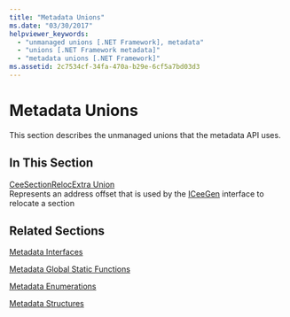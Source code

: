 ```yaml
---
title: "Metadata Unions"
ms.date: "03/30/2017"
helpviewer_keywords: 
  - "unmanaged unions [.NET Framework], metadata"
  - "unions [.NET Framework metadata]"
  - "metadata unions [.NET Framework]"
ms.assetid: 2c7534cf-34fa-470a-b29e-6cf5a7bd03d3
---
```

# Metadata Unions
This section describes the unmanaged unions that the metadata API uses.  
  
## In This Section  
 [CeeSectionRelocExtra Union](ceesectionrelocextra-union.md)  
 Represents an address offset that is used by the [ICeeGen](iceegen-interface.md) interface to relocate a section  
  
## Related Sections  
 [Metadata Interfaces](metadata-interfaces.md)  
  
 [Metadata Global Static Functions](metadata-global-static-functions.md)  
  
 [Metadata Enumerations](metadata-enumerations.md)  
  
 [Metadata Structures](metadata-structures.md)
